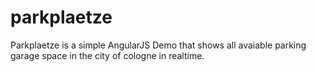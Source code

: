# parkplaetze
Parkplaetze is a simple AngularJS Demo that shows all avaiable parking garage space in the city of cologne in realtime.
